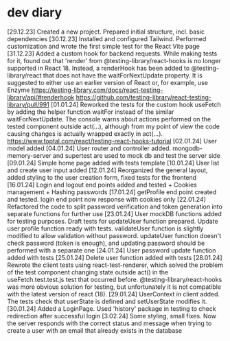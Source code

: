 # dev diary

[29.12.23] Created a new project. Prepared initial structure, incl. basic dependencies
[30.12.23] Installed and configured Tailwind. Performed customization and wrote the first simple test for the React Vite page
[31.12.23] Added a custom hook for backend requests. While making tests for it, found out that 'render' from @testing-library/react-hooks is no longer supported in React 18. Instead, a renderHook has been added to @testing-library/react that does not have the waitForNextUpdate property. It is suggested to either use an earlier version of React or, for example, use Enzyme
<https://testing-library.com/docs/react-testing-library/api/#renderhook>
<https://github.com/testing-library/react-testing-library/pull/991>
[01.01.24] Reworked the tests for the custom hook useFetch by adding the helper function waitFor instead of the similar waitForNextUpdate. The console warns about actions performed on the tested component outside act(...), although from my point of view the code causing changes is actually wrapped exactly in act(...).
<https://www.toptal.com/react/testing-react-hooks-tutorial>
[02.01.24] User model added
[04.01.24] User router and controller added. mongodb-memory-server and supertest are used to mock db and test the server side
[09.01.24] Simple home page added with tests template
[10.01.24] User list and create user input added
[12.01.24] Reorganized the general layout, added styling to the user creation form, fixed tests for the frontend
[16.01.24] Login and logout end points added and tested + Cookies management + Hashing passwords
[17.01.24] getProfile end point created and tested. login end point now response with cookies only
[22.01.24] Refactored the code to split password verification and token generation into separate functions for further use
[23.01.24] User mockDB functions added for testing purposes. Draft tests for updateUser function prepared. Update user profile function ready with tests. validateUser function is slightly modified to allow validation without password. updateUser function doesn't check password (token is enough), and updating password should be performed with a separate one
[24.01.24] User password update function added with tests
[25.01.24] Delete user function added with tests
[28.01.24] Rewrote the client tests using react-test-renderer, which solved the problem of the test component changing state outside act() in the useFetch.test.test.js test that occurred before. @testing-library/react-hooks was more obvious solution for testing, but unfortunately it is not compatible with the latest version of react (18).
[29.01.24] UserContext in client added. The tests check that userState is defined and setUserState modifies it.
[30.01.24] Added a LoginPage. Used 'history' package in testing to check redirection after successful login
[3.02.24] Some styling, small fixes.
Now the server responds with the correct status and message when trying to create a user with an email that already exists in the database
